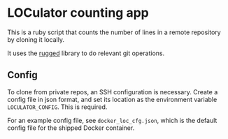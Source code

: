# LOCulator counting app

This is a ruby script that counts the number of lines in a remote repository by cloning it locally.

It uses the [rugged](https://github.com/libgit2/rugged) library to do relevant git operations. 

## Config

To clone from private repos, an SSH configuration is necessary. Create a config file in json format, and set its location as the environment variable `LOCULATOR_CONFIG`. This is required. 

For an example config file, see `docker_loc_cfg.json`, which is the default config file for the shipped Docker container. 
